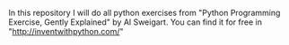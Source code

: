 In this repository I will do all python exercises from "Python Programming Exercise, Gently Explained" by Al Sweigart.
You can find it for free in "http://inventwithpython.com/"
